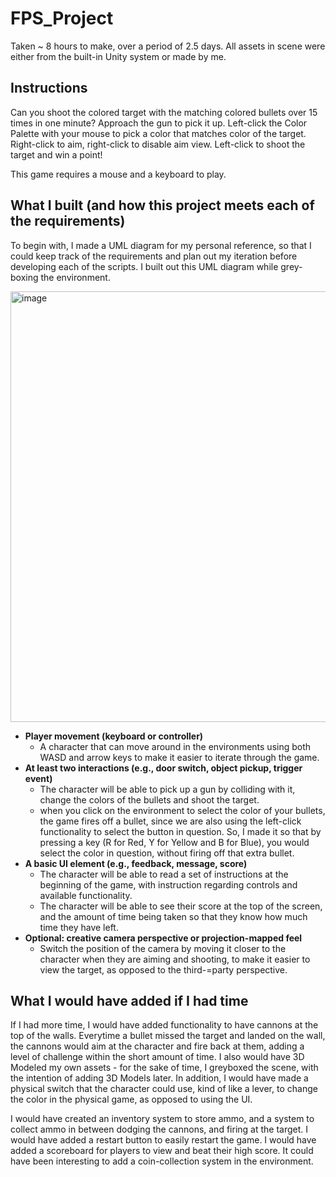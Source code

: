 # FPS_Project
Taken ~ 8 hours to make, over a period of 2.5 days. All assets in scene were either from the built-in Unity system or made by me. 

## Instructions
Can you shoot the colored target with the matching colored bullets over 15 times in one minute?
Approach the gun to pick it up. 
Left-click the Color Palette with your mouse to pick a color that matches color of the target. 
Right-click to aim, right-click to disable aim view.
Left-click to shoot the target and win a point!

This game requires a mouse and a keyboard to play.

## What I built (and how this project meets each of the requirements)
To begin with, I made a UML diagram for my personal reference, so that I could keep track of the requirements and plan out my iteration before developing each of the scripts. I built out this UML diagram while grey-boxing the environment.

<img width="689" alt="image" src="https://github.com/user-attachments/assets/108fded3-0c9d-4cbc-8f63-a4cb70d6c338" />

- **Player movement (keyboard or controller)**
  - A character that can move around in the environments using both WASD and arrow keys to make it easier to iterate through the game.
- **At least two interactions (e.g., door switch, object pickup, trigger event)**
  - The character will be able to pick up a gun by colliding with it, change the colors of the bullets and shoot the target.
  - when you click on the environment to select the color of your bullets, the game fires off a bullet, since we are also using the left-click functionality to select the button in question. So, I made it so that by pressing a key (R for Red, Y for Yellow and B for Blue), you would select the color in question, without firing off that extra bullet.
- **A basic UI element (e.g., feedback, message, score)**
  - The character will be able to read a set of instructions at the beginning of the game, with instruction regarding controls and available functionality. 
  - The character will be able to see their score at the top of the screen, and the amount of time being taken so that they know how much time they have left.  
- **Optional: creative camera perspective or projection-mapped feel**
  - Switch the position of the camera by moving it closer to the character when they are aiming and shooting, to make it easier to view the target, as opposed to the third-=party perspective.
 
##  What I would have added if I had time

If I had more time, I would have added functionality to have cannons at the top of the walls. Everytime a bullet missed the target and landed on the wall, the cannons would aim at the character and fire back at them, adding a level of challenge within the short amount of time. I also would have 3D Modeled my own assets - for the sake of time, I greyboxed the scene, with the intention of adding 3D Models later. In addition, I would have made a physical switch that the character could use, kind of like a lever, to change the color in the physical game, as opposed to using the UI. 

I would have created an inventory system to store ammo, and a system to collect ammo in between dodging the cannons, and firing at the target. I would have added a restart button to easily restart the game. I would have added a scoreboard for players to view and beat their high score. It could have been interesting to add a coin-collection system in the environment. 



